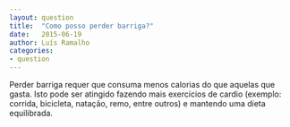 ```yaml
---
layout: question
title:  "Como posso perder barriga?"
date:   2015-06-19
author: Luís Ramalho
categories:
- question
---
```


Perder barriga requer que consuma menos calorias do que aquelas que gasta. Isto pode ser atingido fazendo mais exercícios de cardio (exemplo: corrida, bicicleta, natação, remo, entre outros) e mantendo uma dieta equilibrada.

